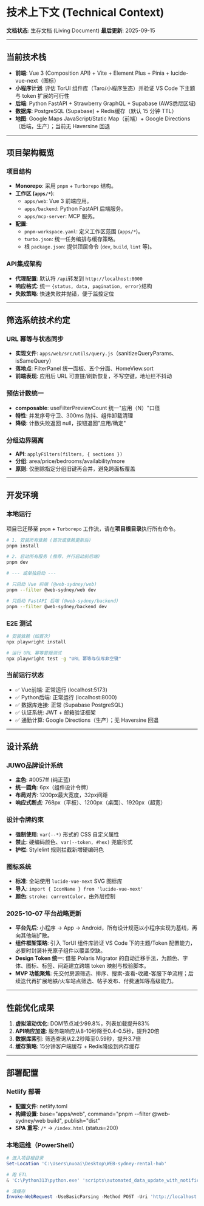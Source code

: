 # 技术上下文 (Technical Context)

**文档状态**: 生存文档 (Living Document)
**最后更新**: 2025-09-15

---

## 当前技术栈

- **前端**: Vue 3 (Composition API) + Vite + Element Plus + Pinia + lucide-vue-next（图标）
- **小程序计划**: 评估 TorUI 组件库（Taro/小程序生态）并验证 VS Code 下主题与 token 扩展的可行性
- **后端**: Python FastAPI + Strawberry GraphQL + Supabase (AWS悉尼区域)
- **数据库**: PostgreSQL (Supabase) + Redis缓存（默认 15 分钟 TTL）
- **地图**: Google Maps JavaScript/Static Map（前端）+ Google Directions（后端，生产）；当前无 Haversine 回退

---

## 项目架构概览

### 项目结构
- **Monorepo**: 采用 `pnpm` + `Turborepo` 结构。
- **工作区 (`apps/*`)**:
  - `apps/web`: Vue 3 前端应用。
  - `apps/backend`: Python FastAPI 后端服务。
  - `apps/mcp-server`: MCP 服务。
- **配置**:
  - `pnpm-workspace.yaml`: 定义工作区范围 (`apps/*`)。
  - `turbo.json`: 统一任务编排与缓存策略。
  - 根 `package.json`: 提供顶层命令 (`dev`, `build`, `lint` 等)。

### API集成架构
- **代理配置**: 默认将 `/api`转发到 `http://localhost:8000`
- **响应格式**: 统一 `{status, data, pagination, error}`结构
- **失败策略**: 快速失败并抛错，便于监控定位

---

## 筛选系统技术约定

### URL 幂等与状态同步
- **实现文件**: `apps/web/src/utils/query.js`（sanitizeQueryParams、isSameQuery）
- **落地点**: FilterPanel 统一面板、五个分面、HomeView.sort
- **前端表现**: 应用后 URL 可直链/刷新恢复，不写空键，地址栏不抖动

### 预估计数统一
- **composable**: useFilterPreviewCount 统一"应用（N）"口径
- **特性**: 并发序号守卫、300ms 防抖、组件卸载清理
- **降级**: 计数失败返回 null，按钮退回"应用/确定"

### 分组边界隔离
- **API**: `applyFilters(filters, { sections })`
- **分组**: area/price/bedrooms/availability/more
- **原则**: 仅删除指定分组旧键再合并，避免跨面板覆盖

---

## 开发环境

### 本地运行

项目已迁移至 `pnpm` + `Turborepo` 工作流，请在**项目根目录**执行所有命令。

```bash
# 1. 安装所有依赖 (首次或依赖更新后)
pnpm install

# 2. 启动所有服务 (推荐，并行启动前后端)
pnpm dev

# --- 或单独启动 ---

# 只启动 Vue 前端 (@web-sydney/web)
pnpm --filter @web-sydney/web dev

# 只启动 FastAPI 后端 (@web-sydney/backend)
pnpm --filter @web-sydney/backend dev
```

### E2E 测试
```bash
# 安装依赖（如首次）
npx playwright install

# 运行 URL 幂等冒烟测试
npx playwright test -g "URL 幂等与仅写非空键"
```

### 当前运行状态
- ✅ Vue前端: 正常运行 (localhost:5173)
- ✅ Python后端: 正常运行 (localhost:8000)
- ✅ 数据库连接: 正常 (Supabase PostgreSQL)
- ✅ 认证系统: JWT + 邮箱验证框架
- ✅ 通勤计算: Google Directions（生产）；无 Haversine 回退

---

## 设计系统

### JUWO品牌设计系统
- **主色**: #0057ff (纯正蓝)
- **统一圆角**: 6px（组件设计令牌）
- **布局对齐**: 1200px最大宽度，32px间距
- **响应式断点**: 768px（平板）、1200px（桌面）、1920px（超宽）

### 设计令牌约束
- **强制使用**: `var(--*)` 形式的 CSS 自定义属性
- **禁止**: 硬编码颜色、`var(--token, #hex)` 兜底形式
- **护栏**: Stylelint 规则拦截新增硬编码色

### 图标系统
- **标准**: 全站使用 `lucide-vue-next` SVG 图标库
- **导入**: `import { IconName } from 'lucide-vue-next'`
- **颜色**: `stroke: currentColor`，由外层控制

### 2025-10-07 平台战略更新
- **平台先后**: 小程序 → App → Android，所有设计规范以小程序实现为基线，再向其他端扩散。
- **组件框架策略**: 引入 TorUI 组件库验证 VS Code 下的主题/Token 配置能力，必要时封装补充原子组件以覆盖空缺。
- **Design Token 统一**: 借鉴 Polaris Migrator 的自动迁移手法，为颜色、字体、图标、标签、间距建立跨端 token 映射与校验脚本。
- **MVP 功能聚焦**: 先交付房源筛选、排序、搜索-查看-收藏-客服下单流程；后续迭代再扩展地铁/火车站点筛选、帖子发布、付费通知等高级能力。

---

## 性能优化成果

1. **虚拟滚动优化**: DOM节点减少99.8%，列表加载提升83%
2. **API响应加速**: 服务端响应从8-10秒降至0.4-0.5秒，提升20倍
3. **数据库索引**: 筛选查询从2.2秒降至0.59秒，提升3.7倍
4. **缓存策略**: 15分钟客户端缓存 + Redis降级到内存缓存

---

## 部署配置

### Netlify 部署
- **配置文件**: netlify.toml
- **构建设置**: base="apps/web", command="pnpm --filter @web-sydney/web build", publish="dist"
- **SPA 重写**: `/*` → `/index.html` (status=200)

### 本地运维（PowerShell）
```powershell
# 进入项目根目录
Set-Location 'C:\Users\nuoai\Desktop\WEB-sydney-rental-hub'

# 跑 ETL
& 'C:\Python313\python.exe' 'scripts\automated_data_update_with_notifications.py' --run-once

# 清缓存
Invoke-WebRequest -UseBasicParsing -Method POST -Uri 'http://localhost:8000/api/cache/invalidate?invalidate_all=true' | Out-Null

